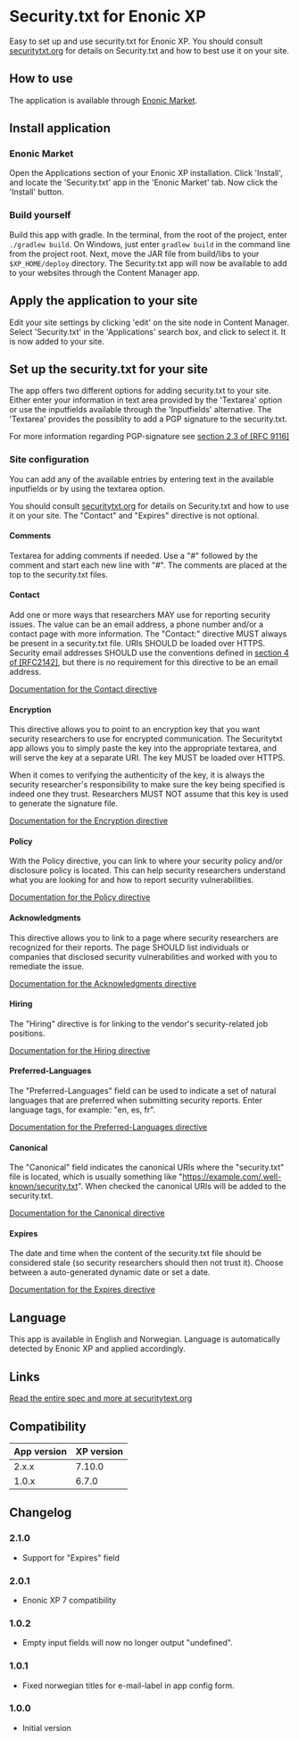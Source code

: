 # Security.txt for Enonic XP
Easy to set up and use security.txt for Enonic XP. You should consult [securitytxt.org](https://securitytxt.org/) for details on Security.txt and how to best use it on your site.

## How to use
The application is available through [Enonic Market](https://market.enonic.com/vendors/bouvet/securitytxt).

## Install application

### Enonic Market
Open the Applications section of your Enonic XP installation. Click 'Install', 
and locate the 'Security.txt' app in the 'Enonic Market' tab. Now click the 'Install'
button.

### Build yourself
Build this app with gradle. In the terminal, from the root of the project, enter `./gradlew build`. On Windows, just enter `gradlew build`
in the command line from the project root. Next, move the JAR file from build/libs to your `$XP_HOME/deploy` directory. The Security.txt
app will now be available to add to your websites through the Content Manager app.

## Apply the application to your site
Edit your site settings by clicking 'edit' on the site node in Content Manager. Select 'Security.txt'
in the 'Applications' search box, and click to select it. It is now added to your site.

## Set up the security.txt for your site
The app offers two different options for adding security.txt to your site. Either enter your information in text area provided by the 'Textarea' option or use the inputfields available through the 'Inputfields' alternative. The 'Textarea' provides the possiblity to add a PGP signature to the security.txt. 

For more information regarding PGP-signature see [section 2.3 of [RFC 9116]](https://datatracker.ietf.org/doc/html/rfc9116#name-digital-signature)

### Site configuration
You can add any of the available entries by entering text in the available inputfields or by using the textarea option.  

You should consult [securitytxt.org](https://securitytxt.org/) for details on Security.txt and how to use it on your site. The "Contact" and "Expires" directive is not optional. 

#### Comments
Textarea for adding comments if needed. Use a "#" followed by the comment and start each new line with "#". The comments are placed at the top to the security.txt files.

#### Contact
Add one or more ways that researchers MAY use for reporting security issues.  The value can be an email address, a phone number and/or a contact page with more information.  The "Contact:" directive MUST always be present in a security.txt file.  URIs SHOULD be loaded over HTTPS.  Security email addresses SHOULD use the conventions defined in [section 4 of [RFC2142]](https://tools.ietf.org/html/rfc2142#section-4), but there is no requirement for this directive to be an email address.

[Documentation for the Contact directive](https://tools.ietf.org/html/draft-foudil-securitytxt-03#section-3.3)

#### Encryption
This directive allows you to point to an encryption key that you want security researchers to use for encrypted communication.  The Securitytxt app allows you to simply paste the key into the appropriate textarea, and will serve the key at a separate URI. The key MUST be loaded over HTTPS.

When it comes to verifying the authenticity of the key, it is always the security researcher's responsibility to make sure the key being specified is indeed one they trust.  Researchers MUST NOT assume that this key is used to generate the signature file.

[Documentation for the Encryption directive](https://tools.ietf.org/html/draft-foudil-securitytxt-03#section-3.4)

#### Policy
With the Policy directive, you can link to where your security policy and/or disclosure policy is located.  This can help security researchers understand what you are looking for and how to report security vulnerabilities.

[Documentation for the Policy directive](https://tools.ietf.org/html/draft-foudil-securitytxt-03#section-3.6)

#### Acknowledgments
This directive allows you to link to a page where security researchers are recognized for their reports.  The page SHOULD list individuals or companies that disclosed security vulnerabilities and worked with you to remediate the issue.

[Documentation for the Acknowledgments directive](https://tools.ietf.org/html/draft-foudil-securitytxt-03#section-3.7)

#### Hiring
The "Hiring" directive is for linking to the vendor's security-related job positions.

[Documentation for the Hiring directive](https://tools.ietf.org/html/draft-foudil-securitytxt-03#section-3.8)

#### Preferred-Languages
The "Preferred-Languages" field can be used to indicate a set of natural languages that are preferred when submitting security reports. Enter language tags, for example: "en, es, fr". 

[Documentation for the Preferred-Languages directive](https://www.rfc-editor.org/rfc/rfc9116#section-2.5.8)

#### Canonical
The "Canonical" field indicates the canonical URIs where the "security.txt" file is located, which is usually something like "https://example.com/.well-known/security.txt". When checked the canonical URIs will be added to the security.txt.

[Documentation for the Canonical directive](https://www.rfc-editor.org/rfc/rfc9116#name-canonical)

#### Expires
The date and time when the content of the security.txt file should be considered stale (so security researchers should then not trust it). Choose between a auto-generated dynamic date or set a date. 

[Documentation for the Expires directive](https://www.rfc-editor.org/rfc/rfc9116#section-2.5.5)

## Language
This app is available in English and Norwegian. Language is automatically detected by Enonic XP and applied accordingly.

## Links
[Read the entire spec and more at securitytext.org](https://securitytext.org/)

## Compatibility

| App version | XP version |
| ----------- | ---------- |
| 2.x.x | 7.10.0 |
| 1.0.x | 6.7.0 |

## Changelog

### 2.1.0
* Support for "Expires" field

### 2.0.1
* Enonic XP 7 compatibility

### 1.0.2

* Empty input fields will now no longer output "undefined".

### 1.0.1

* Fixed norwegian titles for e-mail-label in app config form.

### 1.0.0

* Initial version
